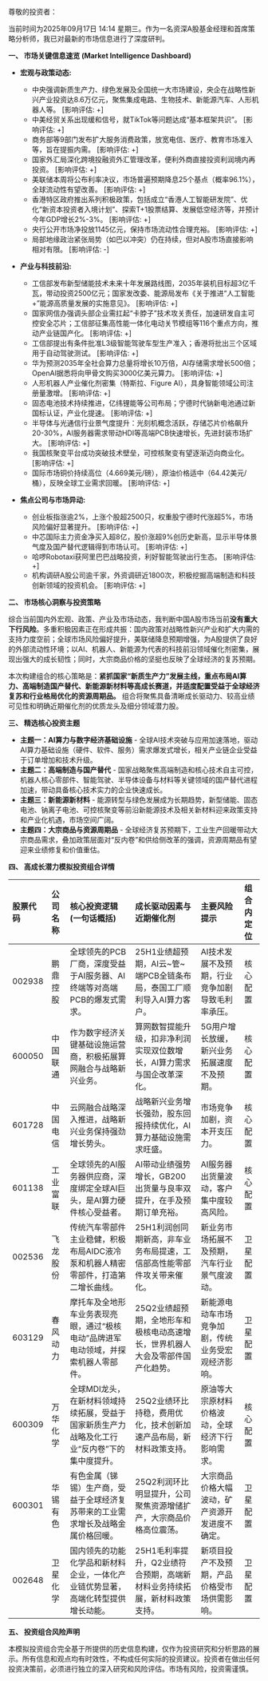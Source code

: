 尊敬的投资者：

当前时间为2025年09月17日 14:14 星期三。作为一名资深A股基金经理和首席策略分析师，我已对最新的市场信息进行了深度研判。

**一、 市场关键信息速览 (Market Intelligence Dashboard)**

*   **宏观与政策动态:**
    *   中央强调新质生产力、绿色发展及全国统一大市场建设，央企在战略性新兴产业投资达8.6万亿元，聚焦集成电路、生物技术、新能源汽车、人形机器人等。 [影响评估: +]
    *   中美经贸关系出现缓和信号，就TikTok等问题达成“基本框架共识”。 [影响评估: +]
    *   商务部等9部门发布扩大服务消费政策，放宽电信、医疗、教育市场准入等，旨在提振内需。 [影响评估: +]
    *   国家外汇局深化跨境投融资外汇管理改革，便利外商直接投资利润境内再投资。 [影响评估: +]
    *   美联储本周将公布利率决议，市场普遍预期降息25个基点（概率96.1%），全球流动性有望改善。 [影响评估: +]
    *   香港特区政府推出系列积极政策，包括成立“香港人工智能研发院”、优化“新资本投资者入境计划”、探索T+1股票结算、发展低空经济等，并预计今年GDP增长2%-3%。 [影响评估: +]
    *   央行公开市场净投放1145亿元，保持市场流动性合理充裕。 [影响评估: +]
    *   局部地缘政治紧张局势（如巴以冲突）仍在持续，但对A股市场直接影响相对有限。 [影响评估: -]

*   **产业与科技前沿:**
    *   工信部发布新型储能技术未来十年发展路线图，2035年装机目标超3亿千瓦，带动投资2500亿元；国家发改委、能源局发布《关于推进“人工智能+”能源高质量发展的实施意见》。 [影响评估: +]
    *   国家网信办强调头部企业需扛起“卡脖子”技术攻关责任，加速研发自主可控安全芯片；工信部征集高性能一体化电动关节模组等116个重点方向，推动产业链国产化。 [影响评估: +]
    *   工信部提出有条件批准L3级智能驾驶车型生产准入；香港将批出三个区域用于自动驾驶测试。 [影响评估: +]
    *   华为预测2035年全社会算力总量将增长10万倍，AI存储需求增长500倍；OpenAI据悉将向甲骨文购买3000亿美元算力。 [影响评估: +]
    *   人形机器人产业催化剂密集（特斯拉、Figure AI），具身智能领域公司注册量激增。 [影响评估: +]
    *   固态电池技术持续推进，亿纬锂能等公司布局；宁德时代钠新电池通过新国标认证，产业化提速。 [影响评估: +]
    *   半导体与光通信行业景气度提升：光刻机概念活跃，存储芯片价格飙升20-30%，AI服务器需求带动HDI等高端PCB快速增长，先进封装市场扩大。 [影响评估: +]
    *   我国核聚变平台成功突破技术壁垒，可控核聚变有望逐渐迈向商业化。 [影响评估: +]
    *   国际市场铜价持续高位（4.669美元/磅），原油价格适中（64.42美元/桶），反映全球工业需求回暖。 [影响评估: +]

*   **焦点公司与市场异动:**
    *   创业板指涨逾2%，上涨个股超2500只，权重股宁德时代涨超5%，市场风险偏好显著提升。 [影响评估: +]
    *   中芯国际主力资金净买入超8亿，股价涨超9%创历史新高，显示半导体景气度及国产替代逻辑得到市场认可。 [影响评估: +]
    *   哈啰Robotaxi获阿里巴巴战略投资，利好智能驾驶出行生态。 [影响评估: +]
    *   机构调研A股公司逾千家，外资调研近1800次，积极挖掘高端制造和科技创新领域的投资机会。 [影响评估: +]

**二、 市场核心洞察与投资策略**

综合当前国内外宏观、政策、产业及市场动态，我判断中国A股市场当前**没有重大下行风险**。多重积极因素正在形成共振：国内政策对战略性新兴产业和扩大内需的支持力度空前；全球市场风险偏好提升，美联储降息预期增强，为A股提供了良好的外部流动性环境；以AI、机器人、新能源为代表的科技前沿领域催化剂密集，展现出强大的成长韧性；同时，大宗商品价格的坚挺也反映了全球经济的复苏预期。

本次构建组合的核心策略是：**紧抓国家“新质生产力”发展主线，重点布局AI算力、高端制造国产替代、新能源新材料等高成长赛道，并适度配置受益于全球经济复苏和行业格局优化的资源周期品。** 组合将聚焦具备清晰成长驱动力、较高业绩可见性和明确近期催化剂的优质龙头及细分领域潜力股。

**三、 精选核心投资主题**

*   **主题一：AI算力与数字经济基础设施** - 全球AI技术突破与应用加速落地，驱动AI算力基础设施（硬件、软件、服务）需求爆发式增长，相关产业链企业受益于订单增加和技术升级。
*   **主题二：高端制造与国产替代** - 国家战略聚焦高端制造和核心技术自主可控，机器人核心零部件、智能驾驶、半导体设备与材料等关键领域的国产替代进程加速，带动具备核心技术实力的企业快速成长。
*   **主题三：新能源新材料** - 能源转型与绿色发展成为长期趋势，新型储能、固态电池、钠离子电池、可控核聚变等前沿新能源技术及相关新材料迎来政策支持和产业化机遇，市场空间广阔。
*   **主题四：大宗商品与资源周期品** - 全球经济复苏预期下，工业生产回暖带动大宗商品需求，叠加政策层面对“反内卷”和供给侧改革的强调，资源周期品有望迎来业绩修复和价值重估。

**四、 高成长潜力模拟投资组合详情**

| 股票代码 | 公司名称 | 核心投资逻辑 (一句话概括) | 成长驱动因素与近期催化剂 | 主要风险提示 | 组合内定位 |
| :--- | :--- | :--- | :--- | :--- | :--- |
| 002938 | 鹏鼎控股 | 全球领先的PCB厂商，深度受益于AI服务器、AI终端等对高端PCB的爆发式需求。 | 25H1业绩超预期，AI云~管~端PCB全链条布局，泰国工厂顺利导入AI算力客户。 | AI技术发展不及预期，行业竞争加剧导致毛利率承压。 | 核心配置 |
| 600050 | 中国联通 | 作为数字经济关键基础设施运营商，积极拓展算网融合与战略新兴业务。 | 算网数智提能升级，扣非净利润实现双位数增长，AI算力需求与国企改革深化。 | 5G用户增长放缓，新兴业务拓展速度不及预期。 | 核心配置 |
| 601728 | 中国电信 | 云网融合战略深入推进，战略新兴业务保持强劲增长势头。 | 战略新兴业务增长强劲，股东回报持续优化，AI算力基础设施需求旺盛。 | 市场竞争加剧，资本开支压力。 | 核心配置 |
| 601138 | 工业富联 | 全球领先的AI服务器供应商，深度绑定全球AI巨头，是AI算力硬件核心受益者。 | AI带动业绩强势增长，GB200出货量与良率双提升，在手及预期订单充裕。 | AI服务器出货量波动，客户集中度较高风险。 | 核心配置 |
| 002536 | 飞龙股份 | 传统汽车零部件主业稳健，积极布局AIDC液冷泵和机器人精密零部件，打造第二增长曲线。 | 25H1利润创同期新高，非车业务布局提速，工信部高性能零部件攻关带来催化。 | 新业务市场拓展不及预期，汽车行业景气度波动。 | 卫星配置 |
| 603129 | 春风动力 | 摩托车及全地形车业务表现亮眼，通过“极核电动”品牌进军电动领域，并探索机器人零部件。 | 25Q2业绩超预期，全地形车和极核电动高速增长，世界机器人大会及零部件国产化趋势。 | 新能源电动车市场竞争加剧，传统业务受宏观经济影响。 | 卫星配置 |
| 600309 | 万华化学 | 全球MDI龙头，在新材料领域持续拓展，受益于国家新质生产力战略及化工行业“反内卷”下的集中度提升。 | 25Q2业绩环比持稳，费用优化，技术创新加速产品布局，新材料政策支持。 | 原油等大宗原材料价格波动，全球经济下行影响需求。 | 核心配置 |
| 600301 | 华锡有色 | 有色金属（锑锡）生产商，受益于全球经济复苏带来的工业需求增长及战略金属价格回暖。 | 25Q2利润环比明显提升，公司聚焦资源增储扩产，大宗商品价格高位震荡。 | 大宗商品价格大幅波动，矿产资源开发进度不确定。 | 卫星配置 |
| 002648 | 卫星化学 | 国内领先的功能化学品和新材料企业，一体化产业链优势显著，高端化转型提供增长动能。 | 25H1毛利率提升，Q2业绩符合预期，高端新材料业务持续拓展，新材料政策支持。 | 新项目投产不及预期，产品价格受市场供需影响。 | 卫星配置 |

**五、 投资组合风险声明**

本模拟投资组合完全基于所提供的历史信息构建，仅作为投资研究和分析思路的展示。所有信息和观点均有时效性，不构成任何实际的投资建议。投资者在做出任何投资决策前，必须进行独立的深入研究和风险评估。市场有风险，投资需谨慎。
